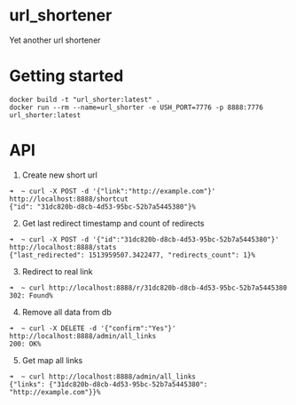 # url_shortener
Yet another url shortener

# Getting started
```
docker build -t "url_shorter:latest" .
docker run --rm --name=url_shorter -e USH_PORT=7776 -p 8888:7776 url_shorter:latest
```

# API
1. Create new short url
```
➜  ~ curl -X POST -d '{"link":"http://example.com"}' http://localhost:8888/shortcut
{"id": "31dc820b-d8cb-4d53-95bc-52b7a5445380"}% 
```
2. Get last redirect timestamp and count of redirects
```
➜  ~ curl -X POST -d '{"id":"31dc820b-d8cb-4d53-95bc-52b7a5445380"}' http://localhost:8888/stats
{"last_redirected": 1513959507.3422477, "redirects_count": 1}%  
```
3. Redirect to real link
```
➜  ~ curl http://localhost:8888/r/31dc820b-d8cb-4d53-95bc-52b7a5445380
302: Found% 
```
4. Remove all data from db
```
➜  ~ curl -X DELETE -d '{"confirm":"Yes"}' http://localhost:8888/admin/all_links
200: OK%
```
5. Get map all links
```
➜  ~ curl http://localhost:8888/admin/all_links
{"links": {"31dc820b-d8cb-4d53-95bc-52b7a5445380": "http://example.com"}}%
```
